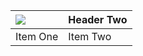 | ![](./test/markdown/test.png) | Header Two     |
| :------------- | :------------- |
| Item One       | Item Two       |
